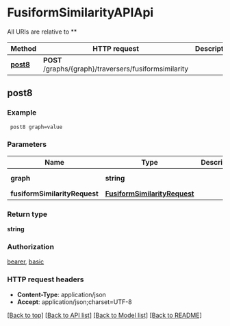 # FusiformSimilarityAPIApi

All URIs are relative to **

Method | HTTP request | Description
------------- | ------------- | -------------
[**post8**](FusiformSimilarityAPIApi.md#post8) | **POST** /graphs/{graph}/traversers/fusiformsimilarity | 



## post8



### Example

```bash
 post8 graph=value
```

### Parameters


Name | Type | Description  | Notes
------------- | ------------- | ------------- | -------------
 **graph** | **string** |  | [default to null]
 **fusiformSimilarityRequest** | [**FusiformSimilarityRequest**](FusiformSimilarityRequest.md) |  | [optional]

### Return type

**string**

### Authorization

[bearer](../README.md#bearer), [basic](../README.md#basic)

### HTTP request headers

- **Content-Type**: application/json
- **Accept**: application/json;charset=UTF-8

[[Back to top]](#) [[Back to API list]](../README.md#documentation-for-api-endpoints) [[Back to Model list]](../README.md#documentation-for-models) [[Back to README]](../README.md)

